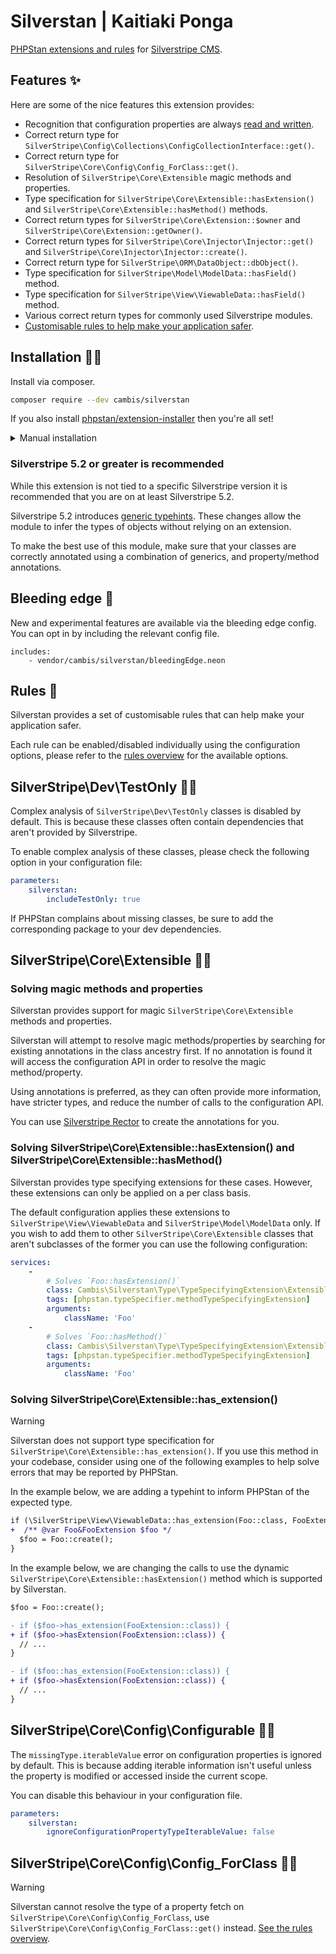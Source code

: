 # Silverstan | Kaitiaki Ponga

[PHPStan extensions and rules](https://github.com/phpstan/phpstan) for [Silverstripe CMS](https://github.com/silverstripe).

## Features ✨

Here are some of the nice features this extension provides:

- Recognition that configuration properties are always [read and written](https://phpstan.org/developing-extensions/always-read-written-properties).
- Correct return type for `SilverStripe\Config\Collections\ConfigCollectionInterface::get()`.
- Correct return type for `SilverStripe\Core\Config\Config_ForClass::get()`.
- Resolution of `SilverStripe\Core\Extensible` magic methods and properties.
- Type specification for `SilverStripe\Core\Extensible::hasExtension()` and `SilverStripe\Core\Extensible::hasMethod()` methods.
- Correct return types for `SilverStripe\Core\Extension::$owner` and `SilverStripe\Core\Extension::getOwner()`.
- Correct return types for `SilverStripe\Core\Injector\Injector::get()` and `SilverStripe\Core\Injector\Injector::create()`.
- Correct return type for `SilverStripe\ORM\DataObject::dbObject()`.
- Type specification for `SilverStripe\Model\ModelData::hasField()` method.
- Type specification for `SilverStripe\View\ViewableData::hasField()` method.
- Various correct return types for commonly used Silverstripe modules.
- [Customisable rules to help make your application safer](docs/rules_overview.md).

## Installation 👷‍♀️

Install via composer.

```sh
composer require --dev cambis/silverstan
```

If you also install [phpstan/extension-installer](https://github.com/phpstan/extension-installer) then you're all set!

<details>
  <summary>Manual installation</summary>

If you don't want to use `phpstan/extension-installer`, include extension.neon in your project's PHPStan config:

```neon
includes:
    - vendor/cambis/silverstan/extension.neon
```

</details>


### Silverstripe 5.2 or greater is recommended

While this extension is not tied to a specific Silverstripe version it is recommended that you are on at least Silverstripe 5.2.

Silverstripe 5.2 introduces [generic typehints](https://docs.silverstripe.org/en/5/changelogs/beta/5.2.0-beta1/#generics). These changes allow the module to infer the types of objects without relying on an extension.

To make the best use of this module, make sure that your classes are correctly annotated using a combination of generics, and property/method annotations.

## Bleeding edge 🔪

New and experimental features are available via the bleeding edge config. You can opt in by including the relevant config file.

```neon
includes:
    - vendor/cambis/silverstan/bleedingEdge.neon
```

## Rules 🚨

Silverstan provides a set of customisable rules that can help make your application safer.

Each rule can be enabled/disabled individually using the configuration options, please refer to the [rules overview](docs/rules_overview.md) for the available options.

## SilverStripe\Dev\TestOnly 👨‍🔬

Complex analysis of `SilverStripe\Dev\TestOnly` classes is disabled by default. This is because these classes often contain dependencies that aren't provided by Silverstripe.

To enable complex analysis of these classes, please check the following option in your configuration file:
```yml
parameters:
    silverstan:
        includeTestOnly: true
```

If PHPStan complains about missing classes, be sure to add the corresponding package to your dev dependencies.

## SilverStripe\Core\Extensible 🧑‍🔬

### Solving magic methods and properties

Silverstan provides support for magic `SilverStripe\Core\Extensible` methods and properties.

Silverstan will attempt to resolve magic methods/properties by searching for existing annotations in the class ancestry first. If no annotation is found it will access the configuration API in order to resolve the magic method/property.

Using annotations is preferred, as they can often provide more information, have stricter types, and reduce the number of calls to the configuration API.

You can use [Silverstripe Rector](https://github.com/Cambis/silverstripe-rector) to create the annotations for you.

### Solving SilverStripe\Core\Extensible::hasExtension() and SilverStripe\Core\Extensible::hasMethod()

Silverstan provides type specifying extensions for these cases. However, these extensions can only be applied on a per class basis.

The default configuration applies these extensions to `SilverStripe\View\ViewableData` and `SilverStripe\Model\ModelData` only. If you wish to add them to other `SilverStripe\Core\Extensible` classes that aren't subclasses of the former you can use the following configuration:

```yml
services:
    -
        # Solves `Foo::hasExtension()`
        class: Cambis\Silverstan\Type\TypeSpecifyingExtension\ExtensibleHasExtensionTypeSpecifyingExtension
        tags: [phpstan.typeSpecifier.methodTypeSpecifyingExtension]
        arguments:
            className: 'Foo'
    -
        # Solves `Foo::hasMethod()`
        class: Cambis\Silverstan\Type\TypeSpecifyingExtension\ExtensibleHasMethodTypeSpecifyingExtension
        tags: [phpstan.typeSpecifier.methodTypeSpecifyingExtension]
        arguments:
            className: 'Foo'
```

### Solving SilverStripe\Core\Extensible::has_extension()

> [!WARNING]
> Silverstan does not support type specification for `SilverStripe\Core\Extensible::has_extension()`. If you use this method in your codebase, consider using one of the following examples to help solve errors that may be reported by PHPStan.

In the example below, we are adding a typehint to inform PHPStan of the expected type.
```diff
if (\SilverStripe\View\ViewableData::has_extension(Foo::class, FooExtension::class)) {
+  /** @var Foo&FooExtension $foo */
  $foo = Foo::create();
}
```

In the example below, we are changing the calls to use the dynamic `SilverStripe\Core\Extensible::hasExtension()` method which is supported by Silverstan.
```diff
$foo = Foo::create();

- if ($foo->has_extension(FooExtension::class)) {
+ if ($foo->hasExtension(FooExtension::class)) {
  // ...
}

- if ($foo::has_extension(FooExtension::class)) {
+ if ($foo->hasExtension(FooExtension::class)) {
  // ...
}
```

## SilverStripe\Core\Config\Configurable 🧑‍🏭

The `missingType.iterableValue` error on configuration properties is ignored by default. This is because adding iterable information isn't useful unless the property is modified or accessed inside the current scope.

You can disable this behaviour in your configuration file.
```yml
parameters:
    silverstan:
        ignoreConfigurationPropertyTypeIterableValue: false
```

## SilverStripe\Core\Config\Config_ForClass 👩‍🔬

> [!WARNING]
> Silverstan cannot resolve the type of a property fetch on `SilverStripe\Core\Config\Config_ForClass`, use `SilverStripe\Core\Config\Config_ForClass::get()` instead. [See the rules overview](docs/rules_overview.md#disallowpropertyfetchonconfigforclassrule).
